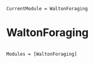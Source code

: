 ```@meta
CurrentModule = WaltonForaging
```

# WaltonForaging

```@index
```

```@autodocs
Modules = [WaltonForaging]
```
